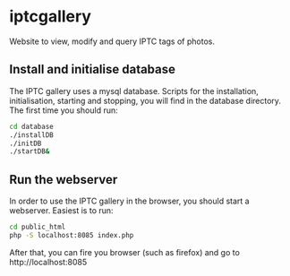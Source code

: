 # iptcgallery
Website to view, modify and query IPTC tags of photos.

## Install and initialise database
The IPTC gallery uses a mysql database. Scripts for the installation, initialisation, starting and stopping, you will find in the database directory.
The first time you should run:
```bash
cd database
./installDB
./initDB
./startDB&
```

## Run the webserver
In order to use the IPTC gallery in the browser, you should start a webserver. Easiest is to run:
```bash
cd public_html
php -S localhost:8085 index.php
```
After that, you can fire you browser (such as firefox) and go to http://localhost:8085

